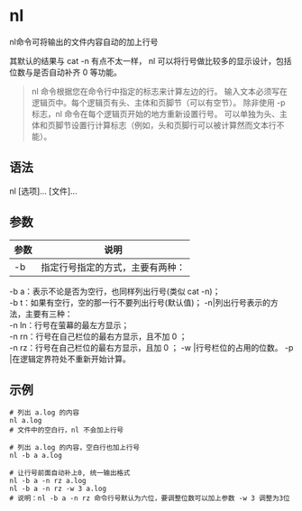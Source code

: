 # nl

nl命令可将输出的文件内容自动的加上行号

其默认的结果与 cat -n 有点不太一样， nl 可以将行号做比较多的显示设计，包括位数与是否自动补齐 0 等功能。  
> nl 命令根据您在命令行中指定的标志来计算左边的行。 
> 输入文本必须写在逻辑页中。每个逻辑页有头、主体和页脚节（可以有空节）。 
> 除非使用 -p 标志，nl 命令在每个逻辑页开始的地方重新设置行号。 
> 可以单独为头、主体和页脚节设置行计算标志（例如，头和页脚行可以被计算然而文本行不能）。


## 语法
nl [选项]... [文件]...

## 参数
参数|说明
--|--
-b|指定行号指定的方式，主要有两种：<br>
-b a：表示不论是否为空行，也同样列出行号(类似 cat -n)；<br>
-b t：如果有空行，空的那一行不要列出行号(默认值)；
-n|列出行号表示的方法，主要有三种：<br>
-n ln：行号在萤幕的最左方显示；<br>
-n rn：行号在自己栏位的最右方显示，且不加 0 ；<br>
-n rz：行号在自己栏位的最右方显示，且加 0 ；
-w |行号栏位的占用的位数。
-p |在逻辑定界符处不重新开始计算。 


## 示例
```
# 列出 a.log 的内容
nl a.log
# 文件中的空白行，nl 不会加上行号

# 列出 a.log 的内容，空白行也加上行号
nl -b a a.log

# 让行号前面自动补上0, 统一输出格式
nl -b a -n rz a.log 
nl -b a -n rz -w 3 a.log 
# 说明：nl -b a -n rz 命令行号默认为六位，要调整位数可以加上参数 -w 3 调整为3位
```


